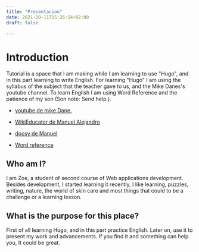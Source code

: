 ```yaml
---
title: "Presentacion"
date: 2021-10-11T15:26:54+02:00
draft: false

---
```


# Introduction

Tutorial is a space that I am making while I am learning to use "Hugo", and in this part learning to write English. For learning "Hugo" I am using the syllabus of the subject that the teacher gave to us, and the Mike Danes's youtube channel. To learn English I am using Word Reference and the patience of my son (Son note: Send help.).

* [youtube de mike Dane.](https://youtu.be/qtIqKaDlqXo)

* [WikiEducator de Manuel Alejandro](https://es.wikieducator.org/Usuario:ManuelRomero)
 
* [docsy de Manuel](https://malejandror.github.io/staticSite/es/docs/)

+ [Word reference](https://www.wordreference.com/es/translation.asp?tranword=maybe)

## Who am I?

I am Zoe, a student of second course of Web applications development. Besides development, I started learning it recently, I like learning, puzzles, writing, nature, the world of skin care and most things that could to be a challenge or a learning lesson.

## What is the purpose for this place?

First of all learning Hugo, and in this part practice English. Later on, use it to present my work and advancements. If you find it and something can help you, It could be great.